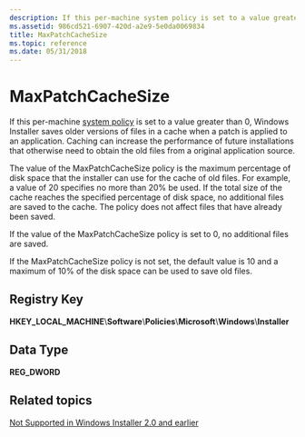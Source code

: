 ```yaml
---
description: If this per-machine system policy is set to a value greater than 0, Windows Installer saves older versions of files in a cache when a patch is applied to an application.
ms.assetid: 986cd521-6907-420d-a2e9-5e0da0069834
title: MaxPatchCacheSize
ms.topic: reference
ms.date: 05/31/2018
---
```


# MaxPatchCacheSize

If this per-machine [system policy](system-policy.md) is set to a value greater than 0, Windows Installer saves older versions of files in a cache when a patch is applied to an application. Caching can increase the performance of future installations that otherwise need to obtain the old files from a original application source.

The value of the MaxPatchCacheSize policy is the maximum percentage of disk space that the installer can use for the cache of old files. For example, a value of 20 specifies no more than 20% be used. If the total size of the cache reaches the specified percentage of disk space, no additional files are saved to the cache. The policy does not affect files that have already been saved.

If the value of the MaxPatchCacheSize policy is set to 0, no additional files are saved.

If the MaxPatchCacheSize policy is not set, the default value is 10 and a maximum of 10% of the disk space can be used to save old files.

## Registry Key

**HKEY\_LOCAL\_MACHINE**\\**Software**\\**Policies**\\**Microsoft**\\**Windows**\\**Installer**

## Data Type

**REG\_DWORD**

## Related topics

<dl> <dt>

[Not Supported in Windows Installer 2.0 and earlier](not-supported-in-windows-installer-version-2-0.md)
</dt> </dl>

 

 



